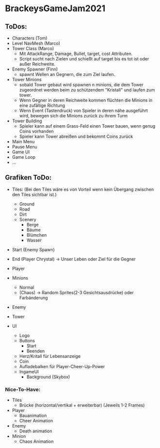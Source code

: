# BrackeysGameJam2021


## ToDos:
- Characters (Tom)
- Level NavMesh (Marco)
- Tower Class (Marco)
  - Mit AttackRange, Damage, Bullet, target, cost Attributen.
  - Script sucht nach Zielen und schießt auf target bis es tot ist oder außer Reichweite.
- Enemy Spawner (Finn)
  - spawnt Wellen an Gegnern, die zum Ziel laufen.    
- Tower Minions
  - sobald Tower gebaut wird spawnen n minions, die dem Tower zugeordnet werden beim zu schützendem "Kristall" und laufen zum tower.
  - Wenn Gegner in deren Reichweite kommen flüchten die Minions in eine zufällige Richtung
  - Wenn Event (Tastendruck) von Spieler in deren nähe ausgeführt wird, bewegen sich die Minions zurück zu ihrem Turm
- Tower Building
  - Spieler kann auf einem Grass-Feld einen Tower bauen, wenn genug Coins vorhanden
  - Spieler kann Tower abreißen und bekommt Coins zurück  
- Main Menu
- Pause Menu
- Game UI
- Game Loop
- ...

## Grafiken ToDo:
* Tiles: (Bei den Tiles wäre es von Vorteil wenn kein Übergang zwischen den Tiles sichtbar ist.)
  * Ground
  * Road
  * Dirt
  * Scenery
    * Berge
    * Bäume
    * Blümchen
    * Wasser
* Start (Enemy Spawn)
* End    (Player Chrystal) -> Unser Leben oder Ziel für die Gegner
* Player
* Minions
  * Normal
  * (Chaos) -> Random Sprites(2-3 Gesichtsausdrücke) oder Farbänderung
* Enemy
* Tower

* UI
  * Logo
  * Buttons
    * Start
    * Beenden
  * Herz/Kritall für Lebensanzeige
  * Coin
  * Aufladebalken für Player-Cheer-Up-Power
  * IngameUI
    * Background (Skybox)

### Nice-To-Have:
* Tiles
  * Brücke (horizontal/vertikal + erweiterbar)
(Jeweils 1-2 Frames)
* Player
  * Bauanimation
  * Cheer Animation
* Enemy
  * Death animation
* Minion
  * Chaos Animation
